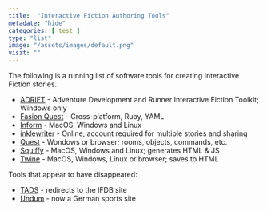 ```yaml
---
title:  "Interactive Fiction Authoring Tools"
metadate: "hide"
categories: [ test ]
type: "list"
image: "/assets/images/default.png"
visit: ""
---
```

The following is a running list of software tools for creating Interactive Fiction stories.
- [ADRIFT](https://www.adrift.co/) - Adventure Development and Runner Interactive Fiction Toolkit; Windows only
- [Fasion Quest](http://mcantelon.github.io/fashion-quest/) - Cross-platform, Ruby, YAML
- [Inform](http://inform7.com/) - MacOS, Windows and Linux
- [inklewriter](http://www.inklestudios.com/inklewriter/) - Online, account required for multiple stories and sharing
- [Quest](https://textadventures.co.uk/quest) - Wondows or browser; rooms, objects, commands, etc.
- [Squiffy](https://textadventures.co.uk/squiffy) - MacOS, Windows and Linux; generates HTML & JS
- [Twine](http://twinery.org/) - MacOS, Windows, Linux or browser; saves to HTML

Tools that appear to have disappeared:
- [TADS](http://ifdb.tads.org/) - redirects to the IFDB site
- [Undum](http://undum.com/) - now a German sports site
